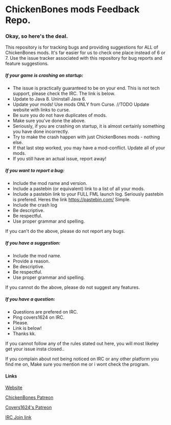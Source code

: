ChickenBones mods Feedback Repo.
================================
### Okay, so here's the deal.

This repository is for tracking bugs and providing suggestions for ALL of ChickenBones mods. It's far easier for us to check one place instead of 6 or 7. Use the issue tracker associated with this repository for bug reports and feature suggestions.

##### If your game is crashing on startup:
- The issue is practically guaranteed to be on your end. This is not tech support, please check the IRC. The link is below.
- Update to Java 8. Uninstall Java 6.
- Update your mods! Use mods ONLY from Curse. //TODO Update website with links to curse.
- Be sure you do not have duplicates of mods.
- Make sure you've done the above.
- Seriously, if you are crashing on startup, it is almost certainly something you have done incorrectly.
- Try to make the crash happen with just ChickenBones mods - nothing else.
- If that last step worked, you may have a mod-conflict. Update all of your mods.
- If you still have an actual issue, report away!

##### If you want to report a bug:
- Include the mod name and version.
- Include a pastebin (or equivalent) link to a list of all your mods.
- Include a pastebin link to your FULL FML launch log. Seriously pastebin is prefered. Heres the link https://pastebin.com/ Simple.
- Include the crash log
- Be descriptive.
- Be respectful.
- Use proper grammar and spelling.

If you can't do the above, please do not report any bugs.

##### If you have a suggestion:
- Include the mod name.
- Provide a reason.
- Be descriptive.
- Be respectful.
- Use proper grammar and spelling.

If you cannot do the above, please do not suggest any features.

##### If you have a question:
- Questions are prefered on IRC.
- Ping covers1624 on IRC.
- Please.
- Link is below!
- Thanks kk.

If you cannot follow any of the rules stated out here, you will most likeley get your issue insta closed..

If you complain about not being noticed on IRC or any other platform you find me on, Make sure you mention me or i wont check the program.

#### Links

[Website](http://chickenbones.net/Pages/links.html)

[ChickenBones Patreon](https://www.patreon.com/cb)

[Covers1624's Patreon](https://www.patreon.com/covers1624)

[IRC Join link](http://webchat.esper.net/?nick=ChickenUser....&channels=ChickenBones)

